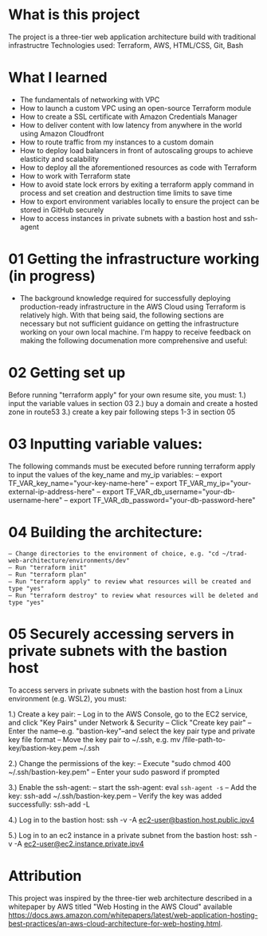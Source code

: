 # What is this project
The project is a three-tier web application architecture build with traditional infrastructre
Technologies used: Terraform, AWS, HTML/CSS, Git, Bash

# What I learned
- The fundamentals of networking with VPC
- How to launch a custom VPC using an open-source Terraform module
- How to create a SSL certificate with Amazon Credentials Manager
- How to deliver content with low latency from anywhere in the world using Amazon Cloudfront
- How to route traffic from my instances to a custom domain
- How to deploy load balancers in front of autoscaling groups to achieve elasticity and scalability
- How to deploy all the aforementioned resources as code with Terraform
- How to work with Terraform state
- How to avoid state lock errors by exiting a terraform apply command in process and set creation and destruction time limits to save time
- How to export environment variables locally to ensure the project can be stored in GitHub securely
- How to access instances in private subnets with a bastion host and ssh-agent

# 01 Getting the infrastructure working (in progress)
- The background knowledge required for successfully deploying production-ready infrastructure in the AWS Cloud using Terraform is relatively high. With that being said, the following sections are necessary but not sufficient guidance on getting the infrastructure working on your own local machine. I'm happy to receive feedback on making the following documenation more comprehensive and useful:

# 02 Getting set up
Before running "terraform apply" for your own resume site, you must:
1.) input the variable values in section 03
2.) buy a domain and create a hosted zone in route53
3.) create a key pair following steps 1-3 in section 05

# 03 Inputting variable values:
The following commands must be executed before running terraform apply to input the values of the key_name and my_ip variables:
    – export TF_VAR_key_name="your-key-name-here"
    – export TF_VAR_my_ip="your-external-ip-address-here"
    – export TF_VAR_db_username="your-db-username-here"
    – export TF_VAR_db_password="your-db-password-here"

# 04 Building the architecture:
    – Change directories to the environment of choice, e.g. "cd ~/trad-web-architecture/environments/dev"
    – Run "terraform init"
    – Run "terraform plan"
    – Run "terraform apply" to review what resources will be created and type "yes"
    – Run "terraform destroy" to review what resources will be deleted and type "yes"

# 05 Securely accessing servers in private subnets with the bastion host
To access servers in private subnets with the bastion host from a Linux environment (e.g. WSL2), you must:

1.) Create a key pair:
    – Log in to the AWS Console, go to the EC2 service, and click "Key Pairs" under Network & Security
    – Click "Create key pair"
    – Enter the name–e.g. "bastion-key"–and select the key pair type and private key file format
    – Move the key pair to ~/.ssh, e.g. mv /file-path-to-key/bastion-key.pem ~/.ssh

2.) Change the permissions of the key:
    – Execute "sudo chmod 400 ~/.ssh/bastion-key.pem"
    – Enter your sudo pasword if prompted

3.) Enable the ssh-agent:
    – start the ssh-agent:  eval `ssh-agent -s` 
    – Add the key: ssh-add ~/.ssh/bastion-key.pem
    – Verify the key was added successfully: ssh-add -L

4.) Log in to the bastion host: ssh -v -A ec2-user@bastion.host.public.ipv4

5.) Log in to an ec2 instance in a private subnet from the bastion host: ssh -v -A ec2-user@ec2.instance.private.ipv4

# Attribution
This project was inspired by the three-tier web architecture described in a whitepaper by AWS titled "Web Hosting in the AWS Cloud" available https://docs.aws.amazon.com/whitepapers/latest/web-application-hosting-best-practices/an-aws-cloud-architecture-for-web-hosting.html.

